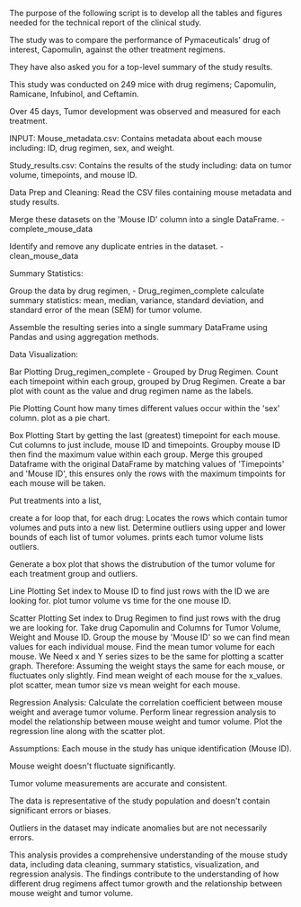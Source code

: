 The purpose of the following script is to develop all the tables and figures needed for the technical report of the clinical study. 

The study was to compare the performance of Pymaceuticals’ drug of interest, Capomulin, against the other treatment regimens.

They have also asked you for a top-level summary of the study results.

This study was conducted on
249 mice with drug regimens; 
Capomulin, Ramicane, Infubinol, and Ceftamin.

Over 45 days, Tumor development was observed and measured for each treatment.


INPUT: 
Mouse_metadata.csv:
	 Contains metadata about each mouse including:
	 ID, drug regimen, sex, and weight.

Study_results.csv: 
	Contains the results of the study including:
	data on tumor volume, timepoints, and mouse ID.



Data Prep and Cleaning:
Read the CSV files containing mouse metadata and study results.

Merge these datasets on the 'Mouse ID' column into a single DataFrame.	- complete_mouse_data
	
Identify and remove any duplicate entries in the dataset.		- clean_mouse_data


Summary Statistics:

Group the data by drug regimen, 					- Drug_regimen_complete
calculate summary statistics: 
mean, median, variance, standard deviation, and standard error of the mean (SEM) for tumor volume.

Assemble the resulting series into a single summary DataFrame using Pandas and using aggregation methods.


Data Visualization:

Bar Plotting 
Drug_regimen_complete - Grouped by Drug Regimen.
Count each timepoint within each group, grouped by Drug Regimen.
Create a bar plot with count as the value and drug regimen name as the labels.


Pie Plotting
Count how many times different values occur within the 'sex' column.
plot as a pie chart.


Box Plotting
Start by getting the last (greatest) timepoint for each mouse.
	Cut columns to just include, mouse ID and timepoints.
	Groupby mouse ID then find the maximum value within each group.
Merge this grouped Dataframe with the original DataFrame by matching values of 'Timepoints' and 'Mouse ID',
this ensures only the rows with the maximum timpoints for each mouse will be taken.

Put treatments into a list, 

create a for loop that, for each drug:
	Locates the rows which contain tumor volumes and puts into a new list.
	Determine outliers using upper and lower bounds of each list of tumor volumes.
	prints each tumor volume lists outliers.

Generate a box plot that shows the distrubution of the tumor volume for each treatment group and outliers.



Line Plotting 
Set index to Mouse ID to find just rows with the ID we are looking for.
plot tumor volume vs time for the one mouse ID.

Scatter Plotting
Set index to Drug Regimen to find just rows with the drug we are looking for.
Take drug Capomulin and Columns for Tumor Volume, Weight and Mouse ID.
Group the mouse by 'Mouse ID' so we can find mean values for each individual mouse.
Find the mean tumor volume for each mouse.
We Need x and Y series sizes to be the same for plotting a scatter graph.
        Therefore:
		Assuming the weight stays the same for each mouse, or fluctuates only slightly.
        	Find mean weight of each mouse for the x_values.
plot scatter, mean tumor size vs mean weight for each mouse.


Regression Analysis:
Calculate the correlation coefficient between mouse weight and average tumor volume.
Perform linear regression analysis to model the relationship between mouse weight and tumor volume.
Plot the regression line along with the scatter plot.



Assumptions:
Each mouse in the study has unique identification (Mouse ID).

Mouse weight doesn't fluctuate significantly.

Tumor volume measurements are accurate and consistent.

The data is representative of the study population and doesn't contain significant errors or biases.

Outliers in the dataset may indicate anomalies but are not necessarily errors.



This analysis provides a comprehensive understanding of the mouse study data, including data cleaning, summary statistics, visualization, and regression analysis. The findings contribute to the understanding of how different drug regimens affect tumor growth and the relationship between mouse weight and tumor volume.



